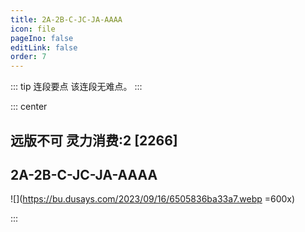 ```yaml
---
title: 2A-2B-C-JC-JA-AAAA
icon: file
pageIno: false
editLink: false
order: 7
---
```


::: tip 连段要点
该连段无难点。
:::

::: center
## **远版不可 灵力消费:2 [2266]**
## **2A-2B-C-JC-JA-AAAA**

![](https://bu.dusays.com/2023/09/16/6505836ba33a7.webp =600x)

:::
